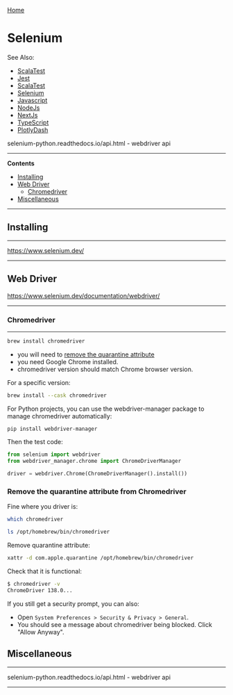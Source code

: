 [Home](Readme.md)
# Selenium

See Also:

  - [ScalaTest](ScalaTest.md)
  - [Jest](Jest.md)
  - [ScalaTest](ScalaTest.md)
  - [Selenium](Selenium.md)
  - [Javascript](Javascript.md)
  - [NodeJs](NodeJs.md)
  - [NextJs](NextJs.md)
  - [TypeScript](TypeScript.md)
  - [PlotlyDash](PlotlyDash.md)
 
selenium-python.readthedocs.io/api.html - webdriver api

---

**Contents**

- [Installing](Selenium.md#installing)
- [Web Driver](Selenium.md#web-driver)
  - [Chromedriver](Selenium.md#chromedriver)
- [Miscellaneous](Selenium.md#miscellaneous)

---

## Installing

---

https://www.selenium.dev/

---

## Web Driver

https://www.selenium.dev/documentation/webdriver/

---

### Chromedriver

---

```bash
brew install chromedriver
```

- you will need to [remove the quarantine attribute](Selenium.md#remove-the-quarantine-attribute-from-chromedriver)
- you need Google Chrome installed.
- chromedriver version should match Chrome browser version.

For a specific version:

```bash
brew install --cask chromedriver
```

For Python projects, you can use the webdriver-manager package to manage chromedriver automatically:

```bash
pip install webdriver-manager
```

Then the test code:

```Python
from selenium import webdriver
from webdriver_manager.chrome import ChromeDriverManager

driver = webdriver.Chrome(ChromeDriverManager().install())
```

### Remove the quarantine attribute from Chromedriver

Fine where you driver is:

```bash
which chromedriver
```

```bash
ls /opt/homebrew/bin/chromedriver
```

Remove quarantine attribute:

```bash
xattr -d com.apple.quarantine /opt/homebrew/bin/chromedriver
```

Check that it is functional:

```bash
$ chromedriver -v
ChromeDriver 138.0...
```

If you still get a security prompt, you can also:

- Open `System Preferences > Security & Privacy > General`.
- You should see a message about chromedriver being blocked. Click "Allow Anyway".

## Miscellaneous

---

selenium-python.readthedocs.io/api.html - webdriver api

---
